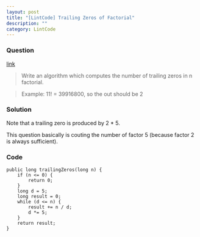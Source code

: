 ```yaml
---
layout: post
title: "[LintCode] Trailing Zeros of Factorial"
description: ""
category: LintCode
---
```


### Question

[link](http://www.lintcode.com/en/problem/trailing-zeros/)

> Write an algorithm which computes the number of trailing zeros in n factorial.

> Example: 11! = 39916800, so the out should be 2

### Solution

Note that a trailing zero is produced by 2 \* 5.

This question basically is couting the number of factor 5 (because factor 2 is always sufficient).

### Code

    public long trailingZeros(long n) {
        if (n <= 0) {
            return 0;
        }
        long d = 5;
        long result = 0;
        while (d <= n) {
            result += n / d;
            d *= 5;
        }
        return result;
    }
